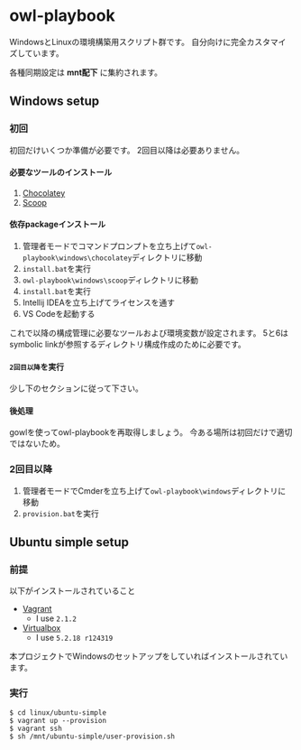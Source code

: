 owl-playbook
============

WindowsとLinuxの環境構築用スクリプト群です。
自分向けに完全カスタマイズしています。

各種同期設定は **mnt配下** に集約されます。


Windows setup
-------------

### 初回

初回だけいくつか準備が必要です。
2回目以降は必要ありません。

#### 必要なツールのインストール

1. [Chocolatey](https://chocolatey.org/)
2. [Scoop](https://github.com/lukesampson/scoop)

#### 依存packageインストール

1. 管理者モードでコマンドプロンプトを立ち上げて`owl-playbook\windows\chocolatey`ディレクトリに移動
2. `install.bat`を実行
3. `owl-playbook\windows\scoop`ディレクトリに移動
4. `install.bat`を実行
5. Intellij IDEAを立ち上げてライセンスを通す
6. VS Codeを起動する

これで以降の構成管理に必要なツールおよび環境変数が設定されます。
5と6はsymbolic linkが参照するディレクトリ構成作成のために必要です。

#### `2回目以降`を実行

少し下のセクションに従って下さい。


#### 後処理

gowlを使ってowl-playbookを再取得しましょう。
今ある場所は初回だけで適切ではないため。


### 2回目以降

1. 管理者モードでCmderを立ち上げて`owl-playbook\windows`ディレクトリに移動
2. `provision.bat`を実行


Ubuntu simple setup
-------------------

### 前提

以下がインストールされていること

* [Vagrant](https://www.vagrantup.com/)
  * I use `2.1.2`
* [Virtualbox](https://www.virtualbox.org/)
  * I use `5.2.18 r124319`

本プロジェクトでWindowsのセットアップをしていればインストールされています。


### 実行

```
$ cd linux/ubuntu-simple
$ vagrant up --provision
$ vagrant ssh
$ sh /mnt/ubuntu-simple/user-provision.sh
```
